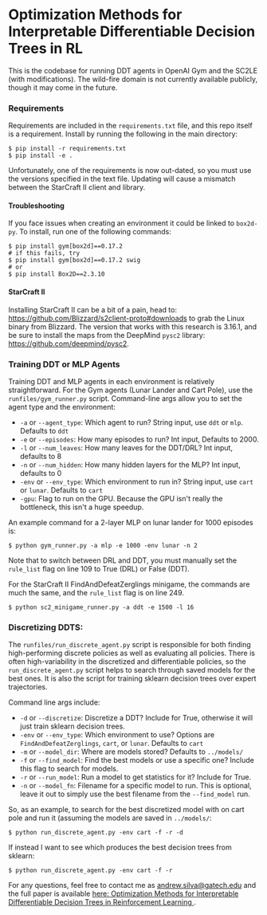 # Optimization Methods for Interpretable Differentiable Decision Trees in RL

This is the codebase for running DDT agents in OpenAI Gym and the SC2LE (with modifications). The wild-fire domain is not currently available publicly, though it may come in the future.

### Requirements

Requirements are included in the `requirements.txt` file, and this repo itself is a requirement. Install by running the following in the main directory:
```
$ pip install -r requirements.txt
$ pip install -e .
```
Unfortunately, one of the requirements is now out-dated, so you must use the versions specified in the text file. Updating will cause a mismatch between the StarCraft II client and library.

#### Troubleshooting

If you face issues when creating an environment it could be linked to `box2d-py`. To install, run one of the following commands:
```shell
$ pip install gym[box2d]==0.17.2
# if this fails, try
$ pip install gym[box2d]==0.17.2 swig
# or
$ pip install Box2D==2.3.10
```

#### StarCraft II
Installing StarCraft II can be a bit of a pain, head to: https://github.com/Blizzard/s2client-proto#downloads to grab the Linux binary from Blizzard. The version that works with this research is 3.16.1, and be sure to install the maps from the DeepMind `pysc2` library: https://github.com/deepmind/pysc2.

### Training DDT or MLP Agents
Training DDT and MLP agents in each environment is relatively straightforward. For the Gym agents (Lunar Lander and Cart Pole), use the `runfiles/gym_runner.py` script. Command-line args allow you to set the agent type and the environment:

* `-a` or `--agent_type`: Which agent to run? String input, use `ddt` or `mlp`. Defaults to `ddt`
* `-e` or `--episodes`: How many episodes to run? Int input, Defaults to 2000.
* `-l` or `--num_leaves`: How many leaves for the DDT/DRL? Int input, defaults to 8
* `-n` or `--num_hidden`: How many hidden layers for the MLP? Int input, defaults to 0
* `-env` or `--env_type`: Which environment to run in? String input, use `cart` or `lunar`. Defaults to `cart`
* `-gpu`: Flag to run on the GPU. Because the GPU isn't really the bottleneck, this isn't a huge speedup.

An example command for a 2-layer MLP on lunar lander for 1000 episodes is:
```
$ python gym_runner.py -a mlp -e 1000 -env lunar -n 2
```

Note that to switch between DRL and DDT, you must manually set the `rule_list` flag on line 109 to True (DRL) or False (DDT).

For the StarCraft II FindAndDefeatZerglings minigame, the commands are much the same, and the `rule_list` flag is on line 249.
```
$ python sc2_minigame_runner.py -a ddt -e 1500 -l 16
```

### Discretizing DDTS:
The `runfiles/run_discrete_agent.py` script is responsible for both finding high-performing discrete policies as well as evaluating all policies. There is often high-variability in the discretized and differentiable policies, so the `run_discrete_agent.py` script helps to search through saved models for the best ones. It is also the script for training sklearn decision trees over expert trajectories.

Command line args include:
* `-d` or `--discretize`: Discretize a DDT? Include for True, otherwise it will just train sklearn decision trees.
* `-env` or `--env_type`: Which environment to use? Options are `FindAndDefeatZerglings`, `cart`, or `lunar`. Defaults to `cart`
* `-m` or `--model_dir`: Where are models stored? Defaults to `../models/`
* `-f` or `--find_model`: Find the best models or use a specific one? Include this flag to search for models.
* `-r` or `--run_model`: Run a model to get statistics for it? Include for True.
* `-n` or `--model_fn`: Filename for a specific model to run. This is optional, leave it out to simply use the best filename from the `--find_model` run.

So, as an example, to search for the best discretized model with on cart pole and run it (assuming the models are saved in `../models/`:
```
$ python run_discrete_agent.py -env cart -f -r -d
```
If instead I want to see which produces the best decision trees from sklearn:
```
$ python run_discrete_agent.py -env cart -f -r
```

For any questions, feel free to contact me as andrew.silva@gatech.edu and the full paper is available [here: Optimization Methods for Interpretable Differentiable Decision Trees in Reinforcement Learning
](https://arxiv.org/abs/1903.09338).
